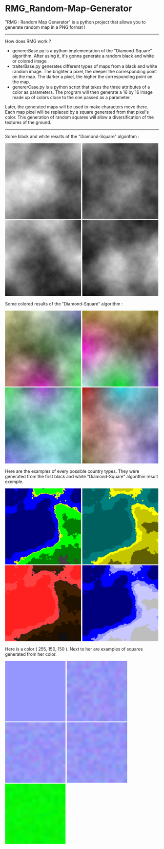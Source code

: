# RMG_Random-Map-Generator
"RMG : Random Map Generator" is a python project that allows you to generate random map in a PNG format !

-------------------------------------------------------------------------------------------------------------------------------------------------------------------------

How does RMG work ?

- genererBase.py is a python implementation of the "Diamond-Square" algorithm. After using it, it's gonna generate a random black and white or colored image.
- traiterBase.py generates different types of maps from a black and white random image. The brighter a pixel, the deeper the corresponding point on the map. The darker a pixel, the higher the corresponding point on the map.
- genererCase.py is a python script that takes the three attributes of a color as parameters. The program will then generate a 16 by 16 image made up of colors close to the one passed as a parameter.

Later, the generated maps will be used to make characters move there. Each map pixel will be replaced by a square generated from that pixel's color. This generation of random squares will allow a diversification of the textures of the ground.

-------------------------------------------------------------------------------------------------------------------------------------------------------------------------

Some black and white results of the "Diamond-Square" algorithm :

<img src="./bases_noires_et_blanches/base0.png" width="249"> <img src="./bases_noires_et_blanches/base1.png" width="249"> <img src="./bases_noires_et_blanches/base2.png" width="249"> <img src="./bases_noires_et_blanches/base3.png" width="249">

Some colored results of the "Diamond-Square" algorithm :

<img src="./bases_colorees/base0.png" width="249"> <img src="./bases_colorees/base1.png" width="249"> <img src="./bases_colorees/base2.png" width="249"> <img src="./bases_colorees/base3.png" width="249">

Here are the examples of every possible country types. They were generated from the first black and white "Diamond-Square" algorithm result exemple.

<img src="./cartes/autre.png" width="249"> <img src="./cartes/desert.png" width="249"> <img src="./cartes/enfer.png" width="249"> <img src="./cartes/glace.png" width="249">

Here is a color ( 255, 150, 150 ). Next to her are examples of squares generated from her color.

<img src="./cases/glace_bord-eau.png" width="198"> <img src="./cases/case0.png" width="198"> <img src="./cases/case1.png" width="198"> <img src="./cases/case2.png" width="198"> <img src="./cases/case3.png" width="198">
